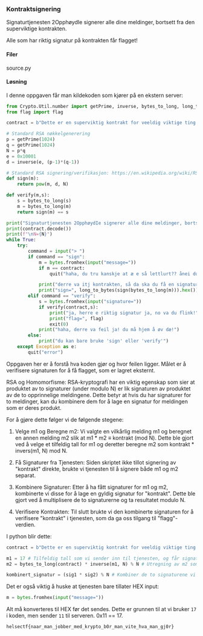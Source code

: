 ### Kontraktsignering
Signaturtjenesten 2OpphøydIe signerer alle dine meldinger, bortsett fra den superviktige kontrakten.

Alle som har riktig signatur på kontrakten får flagget!

#### Filer
source.py

#### Løsning

I denne oppgaven får man kildekoden som kjører på en ekstern server:

```python
from Crypto.Util.number import getPrime, inverse, bytes_to_long, long_to_bytes
from flag import flag

contract = b"Dette er en superviktig kontrakt for veeldig viktige ting med store ord og uforstaaelige kruseduller."

# Standard RSA nøkkelgenerering
p = getPrime(1024)
q = getPrime(1024)
N = p*q
e = 0x10001
d = inverse(e, (p-1)*(q-1))

# Standard RSA signering/verifikasjon: https://en.wikipedia.org/wiki/RSA_(cryptosystem)#Signing_messages
def sign(m):    
    return pow(m, d, N)

def verify(m,s):
    s = bytes_to_long(s)
    m = bytes_to_long(m)
    return sign(m) == s

print("Signaturtjenesten 2OpphøydIe signerer alle dine meldinger, bortsett fra den superviktige kontrakten:\n")
print(contract.decode())
print(f"\nN={N}")
while True:
    try:
        command = input("> ")
        if command == "sign":
            m = bytes.fromhex(input("message="))        
            if m == contract:
                quit("haha, du tru kanskje at æ e så lettlurt?? ånei du, du får itj signert den meldinga der nei!")

            print("derre va itj kontrakten, så da ska du få en signatur:")
            print("sign=", long_to_bytes(sign(bytes_to_long(m))).hex())
        elif command == "verify":
            s = bytes.fromhex(input("signature="))
            if verify(contract,s): 
                print("ja, herre e riktig signatur ja, no va du flink!")
                print("flag=", flag)
                exit(0)
            print("haha, derre va feil ja! du må hjem å øv dæ!")
        else:
            print("du kan bare bruke 'sign' eller 'verify'")
    except Exception as e:
        quit("error")
```

Oppgaven her er å forstå hva koden gjør og hvor feilen ligger. Målet er å verifisere signaturen for å få flagget, som er lagret eksternt.

RSA og Homomorfisme: RSA-kryptografi har en viktig egenskap som sier at produktet av to signaturer (under modulo N) er lik signaturen av produktet av de to opprinnelige meldingene. Dette betyr at hvis du har signaturer for to meldinger, kan du kombinere dem for å lage en signatur for meldingen som er deres produkt.

For å gjøre dette følger vi de følgende stegene:

1. Velge m1 og Beregne m2: Vi valgte en vilkårlig melding m1 og beregnet en annen melding m2 slik at m1 * m2 ≡ kontrakt (mod N). Dette ble gjort ved å velge et tilfeldig tall for m1 og deretter beregne m2 som kontrakt * invers(m1, N) mod N.

2. Få Signaturer fra Tjenesten: Siden skriptet ikke tillot signering av "kontrakt" direkte, brukte vi tjenesten til å signere både m1 og m2 separat.

3. Kombinere Signaturer: Etter å ha fått signaturer for m1 og m2, kombinerte vi disse for å lage en gyldig signatur for "kontrakt". Dette ble gjort ved å multiplisere de to signaturerne og ta resultatet modulo N.

4. Verifisere Kontrakten: Til slutt brukte vi den kombinerte signaturen for å verifisere "kontrakt" i tjenesten, som da ga oss tilgang til "flagg"-verdien.

I python blir dette:

```python
contract = b"Dette er en superviktig kontrakt for veeldig viktige ting med store ord og uforstaaelige kruseduller." # Kontrakten, som vi får fra kildekoden

m1 = 17 # Tilfeldig tall som vi sender inn til tjenesten, og får signatur 1 tilbake
m2 = bytes_to_long(contract) * inverse(m1, N) % N # Utregning av m2 som vi også sender til serveren. Dette gir oss signatur 2

kombinert_signatur = (sig1 * sig2) % N # Kombiner de to signaturene vi får tilbake
```

Det er også viktig å huske at tjenesten bare tillater HEX input:
```python
m = bytes.fromhex(input("message="))
```
Alt må konverteres til HEX før det sendes. Dette er grunnen til at vi bruker `17` i koden, men sender `11` til serveren. 0x11 == 17.

`helsectf{naar_man_jobber_med_krypto_b0r_man_vite_hva_man_gj0r}`
